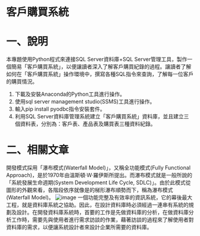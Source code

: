 # 客戶購買系統

# 一、說明
本專題使用Python程式來連接SQL Server資料庫+SQL Server管理工具，製作一個簡易「客戶購買系統」，以便讓讀者深入了解客戶購買紀錄的過程。讓讀者了解如何在「客戶購買系統」操作環境中，撰寫各種SQL指令來查詢，了解每一位客戶的購買情況。
1.	下載及安裝Anaconda的Python工具進行操作。
2.	使用sql server management studio(SSMS)工具進行操作。
3.	輸入pip install pyodbc指令安裝套件。
4.	利用SQL Server資料庫管理系統建立「客戶購買系統」資料庫，並且建立三個資料表，分別為：客戶表、產品表及購買表三種資料紀錄。

# 二、相關文章
開發模式採用「瀑布模式(Waterfall Model)」，又稱全功能模式(Fully Functional Approach)，是於1970年由溫斯頓·W·羅伊斯所提出。而瀑布模式就是一般所說的「系統發展生命週期(System Development Life Cycle, SDLC)」。由於此模式從圖形的外觀來看，各階段依序就像是的梯形瀑布順勢而下，稱為瀑布模式(Waterfall Model)。
![image](https://github.com/LonelyCaesar/customer-purchasing-system/assets/101235367/56a712f9-483a-4ab0-a030-719a1af44ca9)
一個功能完整及有效率的資訊系統，它的幕後最大工程，就是資料庫系統之協助。因此，在設計資料庫時必須經過一連串有系統的規劃及設計。在開發資料庫系統時，首要的工作是先做資料庫的分析，在做資料庫分析工作時，需要先與使用者進行需求訪談的作業，藉著訪談的過程來了解使用者對資料庫的需求，以便讓系統設計者來設計企業所需要的資料庫。
